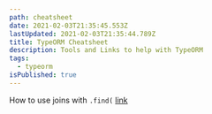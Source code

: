 ```yaml
---
path: cheatsheet
date: 2021-02-03T21:35:45.553Z
lastUpdated: 2021-02-03T21:35:44.789Z
title: TypeORM Cheatsheet
description: Tools and Links to help with TypeORM
tags:
  - typeorm
isPublished: true
---
```

How to use joins with `.find(` [link](https://github.com/typeorm/typeorm/issues/5215#issuecomment-566253819)